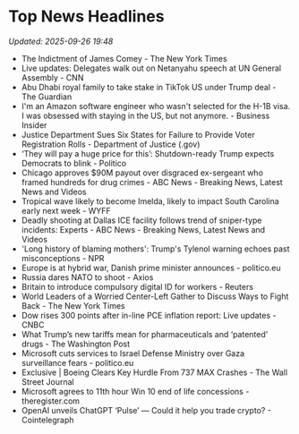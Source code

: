 # Top News Headlines

_Updated: 2025-09-26 19:48_

- The Indictment of James Comey - The New York Times
- Live updates: Delegates walk out on Netanyahu speech at UN General Assembly - CNN
- Abu Dhabi royal family to take stake in TikTok US under Trump deal - The Guardian
- I'm an Amazon software engineer who wasn't selected for the H-1B visa. I was obsessed with staying in the US‚ but not anymore. - Business Insider
- Justice Department Sues Six States for Failure to Provide Voter Registration Rolls - Department of Justice (.gov)
- ‘They will pay a huge price for this’: Shutdown-ready Trump expects Democrats to blink - Politico
- Chicago approves $90M payout over disgraced ex-sergeant who framed hundreds for drug crimes - ABC News - Breaking News, Latest News and Videos
- Tropical wave likely to become Imelda, likely to impact South Carolina early next week - WYFF
- Deadly shooting at Dallas ICE facility follows trend of sniper-type incidents: Experts - ABC News - Breaking News, Latest News and Videos
- 'Long history of blaming mothers': Trump's Tylenol warning echoes past misconceptions - NPR
- Europe is at hybrid war, Danish prime minister announces - politico.eu
- Russia dares NATO to shoot - Axios
- Britain to introduce compulsory digital ID for workers - Reuters
- World Leaders of a Worried Center-Left Gather to Discuss Ways to Fight Back - The New York Times
- Dow rises 300 points after in-line PCE inflation report: Live updates - CNBC
- What Trump’s new tariffs mean for pharmaceuticals and ‘patented’ drugs - The Washington Post
- Microsoft cuts services to Israel Defense Ministry over Gaza surveillance fears - politico.eu
- Exclusive | Boeing Clears Key Hurdle From 737 MAX Crashes - The Wall Street Journal
- Microsoft agrees to 11th hour Win 10 end of life concessions - theregister.com
- OpenAI unveils ChatGPT ‘Pulse’ — Could it help you trade crypto? - Cointelegraph